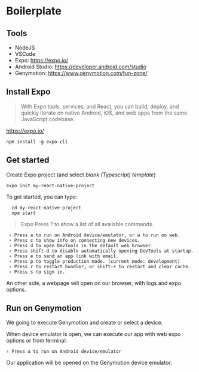 # Boilerplate

## Tools

- NodeJS
- VSCode
- Expo: https://expo.io/
- Android Studio: https://developer.android.com/studio
- Genymotion: https://www.genymotion.com/fun-zone/

## Install Expo

> With Expo tools, services, and React, you can build, deploy, and quickly iterate on native Android, iOS, and web apps from the same JavaScript codebase.

https://expo.io/

```
npm install -g expo-cli
```

## Get started

Create Expo project (and select _blank (Typescript) template_)

```
expo init my-react-native-project
```

To get started, you can type:

```
  cd my-react-native-project
  npm start
```

> Expo Press ? to show a list of all available commands.

```
 › Press a to run on Android device/emulator, or w to run on web.
 › Press c to show info on connecting new devices.
 › Press d to open DevTools in the default web browser.
 › Press shift-d to disable automatically opening DevTools at startup.
 › Press e to send an app link with email.
 › Press p to toggle production mode. (current mode: development)
 › Press r to restart bundler, or shift-r to restart and clear cache.
 › Press s to sign in.
```

An other side, a webpage will open on our browser, with logs and expo options.

## Run on Genymotion

We going to execute Genymotion and create or select a device.

When device emulator is open, we can execute our app with web expo options or from terminal:

```
› Press a to run on Android device/emulator
```

Our application will be opened on the Genymotion device emulator.
